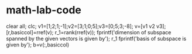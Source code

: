 # math-lab-code
clear all;
clc;
v1=[1;2;1;-1];v2=[3;1;0;5];v3=[0;5;3;-8];
v=[v1 v2 v3];
[r,basiccol]=rref(v);
r_1=rank(rref(v));
fprintf('dimension of subspace spanned by the given vectors is given by');
r_1
fprintf('basis of subspace is given by');
b=v(:,basiccol)
